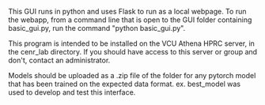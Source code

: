 This GUI runs in python and uses Flask to run as a local webpage.
To run the webapp, from a command line that is open to the GUI folder containing basic_gui.py, run the command "python basic_gui.py".

This program is intended to be installed on the VCU Athena HPRC server, in the cenr_lab directory. 
If you should have access to this server or group and don't, contact an administrator.

Models should be uploaded as a .zip file of the folder for any pytorch model that has been trained on the expected data format. 
ex. best_model was used to develop and test this interface.